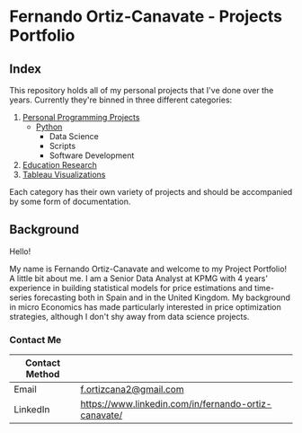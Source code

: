 # Fernando Ortiz-Canavate - Projects Portfolio

## Index

This repository holds all of my personal projects that I've done over the years. Currently they're binned in three different categories:

1. [Personal Programming Projects](https://github.com/FernandoOCC/PersonalProjects/tree/master/Personal%20Programming%20Projects)
    - [Python](https://github.com/FernandoOCC/PersonalProjects/tree/master/Personal%20Programming%20Projects/Python)
      - Data Science
      - Scripts
      - Software Development
2. [Education Research](https://github.com/FernandoOCC/PersonalProjects/tree/master/Education%20Research)
3. [Tableau Visualizations](https://github.com/FernandoOCC/PersonalProjects/tree/master/Tableau%20Visualizations)

Each category has their own variety of projects and should be accompanied by some form of documentation. 

## Background

Hello! 

My name is Fernando Ortiz-Canavate and welcome to my Project Portfolio! A little bit about me. I am a Senior Data Analyst at KPMG with 4 years’ experience in building statistical models for price estimations and time-series forecasting both in Spain and in the United Kingdom. My background in micro Economics has made particularly interested in price optimization strategies, although I don't shy away from data science projects. 

<!-- Ideally, I would love to work as a Data Scientist; however, I am definitely open to chatting about other types of opportunities. -->
<!--Some technologies I enjoy working with include Python and SQL Server. Others I have worked with in the past include, MongoDB (NoSQL), Tableau, R,Power BI. and PostreSQL--> 


### Contact Me

| Contact Method |  |
| --- | --- |
| Email | f.ortizcana2@gmail.com |
| LinkedIn | https://www.linkedin.com/in/fernando-ortiz-canavate/ |
